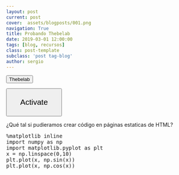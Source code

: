 ```yaml
---
layout: post
current: post
cover:  assets/blogposts/001.png
navigation: True
title: Probando Thebelab
date: 2019-03-01 12:00:00
tags: [blog, recursos]
class: post-template
subclass: 'post tag-blog'
author: sergio
---
```



<button id="interact-button-thebelab" class="interact-button">Thebelab</button>

<button id="activateButton"  style="width: 150px; height: 75px; font-size: 1.5em;">Activate</button>
<script>
var bootstrapThebe = function() {
    thebelab.bootstrap();
}

document.querySelector("#activateButton").addEventListener('click', bootstrapThebe)
</script>


<!-- Include Thebelab for interactive code if it's enabled -->
<script type="text/x-thebe-config">
    {
      requestKernel: true,
      binderOptions: {
        repo: 'tacos-de-datos/tacos-en-jupyter',
        ref: 'master',
      },
      kernelOptions: {
        name: '{% if page.kernel_name %}{{ page.kernel_name }}{% else %}python3{% endif %}',
      }
    }
</script>
<script src="https://unpkg.com/thebelab@0.3.3/lib/index.js"></script>
<script>
    // Add attributes to Thebelab blocks

    const initThebelab = () => {
        const addThebelabToCodeCells = () => {
            console.log("Adding thebelab to code cells...");
            // If Thebelab hasn't loaded, wait a bit and try again. This
            // happens because we load ClipboardJS asynchronously.
            if (window.thebelab === undefined) {
                setTimeout(addThebelabToCodeCells, 250)
            return
            }

            // If we already detect a Thebelab cell, don't re-run
            if (document.querySelectorAll('div.thebelab-cell').length > 0) {
                return;
            }

            // Find all code cells, replace with Thebelab interactive code cells
            const codeCells = document.querySelectorAll('.input_area pre')
            codeCells.forEach((codeCell, index) => {
                const id = codeCellId(index)
                codeCell.setAttribute('data-executable', 'true')

                // Figure out the language it uses and add this too
                var parentDiv = codeCell.parentElement.parentElement;
                var arrayLength = parentDiv.classList.length;
                for (var ii = 0; ii < arrayLength; ii++) {
                    var parts = parentDiv.classList[ii].split('language-');
                    if (parts.length === 2) {
                        // If found, assign dataLanguage and break the loop
                        var dataLanguage = parts[1];
                        break;
                    }
                }
                codeCell.setAttribute('data-language', dataLanguage)

                // If the code cell is hidden, show it
                var inputCheckbox = document.querySelector(`input#hidebtn${codeCell.id}`);
                if (inputCheckbox !== null) {
                    setCodeCellVisibility(inputCheckbox, 'visible');
                }
            });

            // Remove the event listener from the page so keyboard press doesn't
            // Change page
            document.removeEventListener('keydown', initPageNav)

            // Init thebelab
            thebelab.bootstrap();

            // Remove copy buttons since they won't work anymore
            const copyButtons = document.querySelectorAll('.copybtn')
            copyButtons.forEach((copyButton, index) => {
                copyButton.remove();
            });

            // Remove outputs since they'll be stale
            const outputs = document.querySelectorAll('.output *, .output')
            outputs.forEach((output, index) => {
                output.remove();
            });
        }

        // Add event listener for the function to modify code cells
        const thebelabButton = document.getElementById('interact-button-thebelab');
        if (thebelabButton === null) {
            setTimeout(initThebelab, 250)
        return
        };
        thebelabButton.addEventListener('click', addThebelabToCodeCells);
    }

    // Initialize Thebelab
    initFunction(initThebelab);
</script>


¿Qué tal si pudieramos crear código en páginas estaticas de HTML?


<pre data-executable="true" data-language="python">
%matplotlib inline
import numpy as np
import matplotlib.pyplot as plt
x = np.linspace(0,10)
plt.plot(x, np.sin(x))
plt.plot(x, np.cos(x))
</pre>
